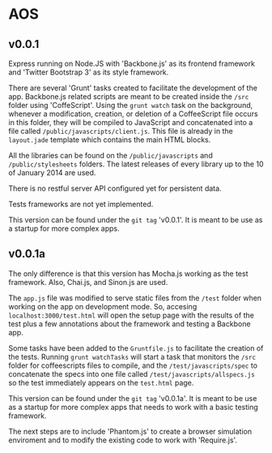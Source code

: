 AOS
===

v0.0.1
------
Express running on Node.JS with 'Backbone.js' as its frontend framework and 'Twitter Bootstrap 3' as its style framework.

There are several 'Grunt' tasks created to facilitate the development of the app. Backbone.js related scripts are meant to be created inside the `/src` folder using 'CoffeScript'. Using the `grunt watch` task on the background, whenever a modification, creation, or deletion of a CoffeeScript file occurs in this folder, they will be compiled to JavaScript and concatenated into a file called `/public/javascripts/client.js`. This file is already in the `layout.jade` template which contains the main HTML blocks.

All the libraries can be found on the `/public/javascripts` and `/public/stylesheets` folders. The latest releases of every library up to the 10 of January 2014 are used.

There is no restful server API configured yet for persistent data.

Tests frameworks are not yet implemented.

This version can be found under the `git tag` 'v0.0.1'. It is meant to be use as a startup for more complex apps.

v0.0.1a
-------
The only difference is that this version has Mocha.js working as the test framework. Also, Chai.js, and Sinon.js are used. 

The `app.js` file was modified to serve static files from the `/test` folder when working on the app on development mode. So, accesing `localhost:3000/test.html` will open the setup page with the results of the test plus a few annotations about the framework and testing a Backbone app.

Some tasks have been added to the `Gruntfile.js` to facilitate the creation of the tests. Running `grunt watchTasks` will start a task that monitors the `/src` folder for coffeescripts files to compile, and the `/test/javascripts/spec` to concatenate the specs into one file called `/test/javascripts/allspecs.js` so the test immediately appears on the `test.html` page.

This version can be found under the `git tag` 'v0.0.1a'. It is meant to be use as a startup for more complex apps that needs to work with a basic testing framework.

The next steps are to include 'Phantom.js' to create a browser simulation enviroment and to modify the existing code to work with 'Require.js'.